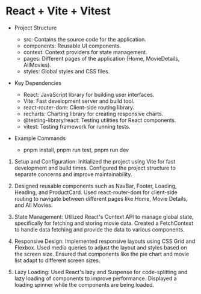 # React + Vite + Vitest

- Project Structure
  * src: Contains the source code for the application.
  * components: Reusable UI components.
  * context: Context providers for state management.
  * pages: Different pages of the application (Home, MovieDetails, AllMovies).
  * styles: Global styles and CSS files.

- Key Dependencies
  * React: JavaScript library for building user interfaces.
  * Vite: Fast development server and build tool.
  * react-router-dom: Client-side routing library.
  * recharts: Charting library for creating responsive charts.
  * @testing-library/react: Testing utilities for React components.
  * vitest: Testing framework for running tests.

- Example Commands
  * pnpm install, pnpm run test, pnpm run dev

1. Setup and Configuration:
   Initialized the project using Vite for fast development and build times.
   Configured the project structure to separate concerns and improve maintainability.

2. Designed reusable components such as
   NavBar, Footer, Loading, Heading, and ProductCard.
   Used react-router-dom for client-side routing to navigate between different pages like Home, Movie Details, and All Movies.

3. State Management:
   Utilized React's Context API to manage global state, specifically for fetching and storing movie data.
   Created a FetchContext to handle data fetching and provide the data to various components.

4. Responsive Design:
   Implemented responsive layouts using CSS Grid and Flexbox.
   Used media queries to adjust the layout and styles based on the screen size.
   Ensured that components like the pie chart and movie list adapt to different screen sizes.

5. Lazy Loading:
   Used React's lazy and Suspense for code-splitting and lazy loading of components to improve performance.
   Displayed a loading spinner while the components are being loaded.
